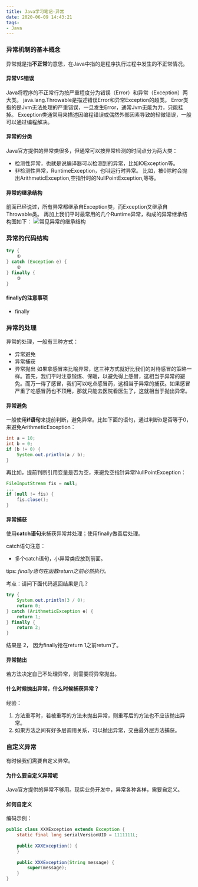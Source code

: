 ```yaml
---
title: Java学习笔记-异常
date: 2020-06-09 14:43:21
tags:
- Java
---
```


### 异常机制的基本概念
异常就是指**不正常**的意思，在Java中指的是程序执行过程中发生的不正常情况。

#### 异常VS错误
Java将程序的不正常行为按严重程度分为错误（Error）和异常（Exception）两大类。
java.lang.Throwable是描述错误Error和异常Exception的超类。
Error类指的是Jvm无法处理的严重错误，一旦发生Error，通常Jvm无能为力，只能挂掉。
Exception类通常用来描述因编程错误或偶然外部因素导致的轻微错误，一般可以通过编程解决。

#### 异常的分类
Java官方提供的异常类很多，但通常可以按异常检测的时间点分为两大类：
* 检测性异常，也就是说编译器可以检测到的异常，比如IOException等。
* 非检测性异常，RuntimeException，也叫运行时异常。 比如，被0除时会抛出ArithmeticException,空指针时的NullPointException,等等。

#### 异常的继承结构
前面已经说过，所有异常都继承自Exception类，而Exception又继承自Throwable类。
再加上我们平时最常用的几个Runtime异常，构成的异常继承结构图如下：
![常见异常的继承结构](https://cdn132.vieek.com/2020-06-09-%E6%88%AA%E5%B1%8F2020-06-09%20%E4%B8%8A%E5%8D%8811.48.04.png)

### 异常的代码结构
```java
try {
    ①
} catch (Exception e) {
    ②
} finally {
    ③
}
```
#### finally的注意事项
* finally
### 异常的处理
异常的处理，一般有三种方式：
* 异常避免
* 异常捕获
* 异常抛出
如果拿感冒来比喻异常，这三种方式就好比我们的对待感冒的策略一样。首先，我们平时注意锻炼、保暖，以避免得上感冒，这相当于异常的避免。而万一得了感冒，我们可以吃点感冒药，这相当于异常的捕获。如果感冒严重了吃感冒药也不顶用，那就只能去医院看医生了，这就相当于抛出异常。
#### 异常避免
一般使用**if语句**来提前判断，避免异常。比如下面的语句，通过判断b是否等于0，来避免ArithmeticException：
```java
int a = 10;
int b = 0;
if (b != 0) {
    System.out.println(a / b);
}
```
再比如，提前判断引用变量是否为空，来避免空指针异常NullPointException：
```java
FileInputStream fis = null;
...
if (null != fis) {
    fis.close();
}
```
#### 异常捕获
使用**catch语句**来捕获异常并处理；使用finally做善后处理。

catch语句注意：
* 多个catch语句，小异常类应放到前面。

tips: *finally语句在函数return之前必然执行。*

考点：请问下面代码返回结果是几？
```java
try {
    System.out.println(3 / 0);
    return 0;
} catch (ArithmeticException e) {
    return 1;
} finally {
    return 2;
}
```
结果是 2， 因为finally抢在return 1之前return了。

#### 异常抛出
若方法决定自己不处理异常，则需要将异常抛出。


#### 什么时候抛出异常，什么时候捕获异常？
经验：
1. 方法重写时，若被重写的方法未抛出异常，则重写后的方法也不应该抛出异常。
2. 如果方法之间有好多层调用关系，可以抛出异常，交由最外层方法捕获。

### 自定义异常
有时候我们需要自定义异常。

#### 为什么要自定义异常呢
Java官方提供的异常不够用。现实业务开发中，异常各种各样，需要自定义。

#### 如何自定义
编码示例：
```java
public class XXXException extends Exception {
    static final long serialVersionUID = 1111111L;
    
    public XXXException() {
    }
    
    public XXXException(String message) {
        super(message);
    }
}